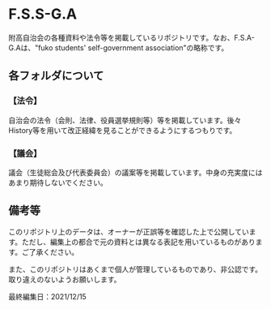 # F.S.S-G.A

附高自治会の各種資料や法令等を掲載しているリポジトリです。なお、F.S.A-G.Aは、"fuko students' self-government association"の略称です。

## 各フォルダについて

### 【法令】

自治会の法令（会則、法律、役員選挙規則等）等を掲載しています。後々History等を用いて改正経緯を見ることができるようにするつもりです。

### 【議会】

議会（生徒総会及び代表委員会）の議案等を掲載しています。中身の充実度にはあまり期待しないでください。

## 備考等

このリポジトリ上のデータは、オーナーが正誤等を確認した上で公開しています。ただし、編集上の都合で元の資料とは異なる表記を用いているものがあります。ご了承ください。

また、このリポジトリはあくまで個人が管理しているものであり、非公認です。取り違えのないようお願いします。

最終編集日：2021/12/15
